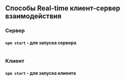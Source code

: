 ## Способы Real-time клиент-сервер взаимодействия

### Сервер
#### `npm start` - для запуска сервера

#

### Клиент
#### `npm start` - для запуска клиента

